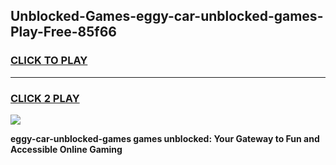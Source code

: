 
## Unblocked-Games-eggy-car-unblocked-games-Play-Free-85f66
<h3>
<a href="https://premium76.site?title=eggy-car-unblocked-games&ref=15A">CLICK TO PLAY</a></h3>
<hr>

<h3>
<a href="https://premium76.site?title=eggy-car-unblocked-games&ref=15A">CLICK 2 PLAY</a>
  
</h3>

<a href="https://premium76.site?title=eggy-car-unblocked-games&ref=15A"><img src="https://clearcache.store/games.png"></a>


**eggy-car-unblocked-games games unblocked: Your Gateway to Fun and Accessible Online Gaming**
